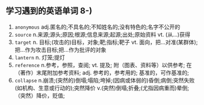 ## 学习遇到的英语单词 8-)

1. `anonymous`   adj.匿名的;不具名的;不知姓名的;没有特色的;名字不公开的
2. `source` n.来源;源头;原因;根源;信息来源;起源;出处;原始资料 vt. (从…)获得
3. `target` n. 目标;(攻击的)目标，对象;靶;指标;靶子 vt. 面向，把…对准(某群体);把…作为攻击目标;把…作为批评的对象
4. `lantern` n. 灯笼;提灯 
5. `reference` n.参考，参照，查阅;
   vt.	提及; 附（图表、资料等）以供参考; 在（著作）末尾附加参考资料;
   adj.	参考的，参考用的; 基准的，可作基准的;
6. `collapse` n.崩溃;(突然的)倒塌;塌陷;垮掉;(因病或体弱的)昏倒;病倒;突然失败(如机构、生意或行动的);突然降价
   v.(突然)倒塌;折叠;(尤指因病重而)晕倒;（突然）降价，贬值;

